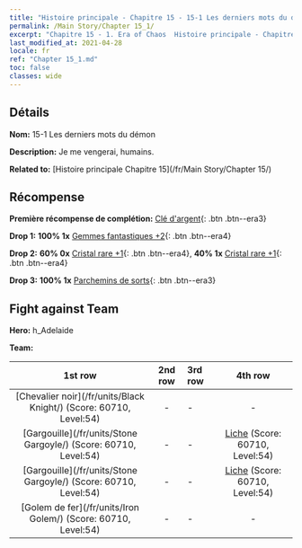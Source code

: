 ```yaml
---
title: "Histoire principale - Chapitre 15 - 15-1 Les derniers mots du démon"
permalink: /Main Story/Chapter 15_1/
excerpt: "Chapitre 15 - 1. Era of Chaos  Histoire principale - Chapitre 15_1. 15-1 Les derniers mots du démon"
last_modified_at: 2021-04-28
locale: fr
ref: "Chapter 15_1.md"
toc: false
classes: wide
---
```


## Détails

 **Nom:** 15-1 Les derniers mots du démon

 **Description:** Je me vengerai, humains.

 **Related to:** [Histoire principale Chapitre 15](/fr/Main Story/Chapter 15/)

## Récompense

 **Première récompense de complétion:** [Clé d'argent](/ItemsFR/con_693/){: .btn .btn--era3}

 **Drop 1:** **100% 1x** [Gemmes fantastiques +2](/ItemsFR/mat_51/){: .btn .btn--era4}

 **Drop 2:** **60% 0x** [Cristal rare +1](/ItemsFR/mat_45/){: .btn .btn--era4}, **40% 1x** [Cristal rare +1](/ItemsFR/mat_45/){: .btn .btn--era4}

 **Drop 3:** **100% 1x** [Parchemins de sorts](/ItemsFR/con_694/){: .btn .btn--era3}


## Fight against Team
 **Hero:** h_Adelaide

 **Team:**


  | 1st row | 2nd row | 3rd row | 4th row |
  |:----:|:----:|:----|:----:|
  | [Chevalier noir](/fr/units/Black Knight/) (Score: 60710, Level:54)  | - | - | - |
  | [Gargouille](/fr/units/Stone Gargoyle/) (Score: 60710, Level:54)  | - | - | [Liche](/fr/units/Lich/) (Score: 60710, Level:54)  |
  | [Gargouille](/fr/units/Stone Gargoyle/) (Score: 60710, Level:54)  | - | - | [Liche](/fr/units/Lich/) (Score: 60710, Level:54)  |
  | [Golem de fer](/fr/units/Iron Golem/) (Score: 60710, Level:54)  | - | - | - |



